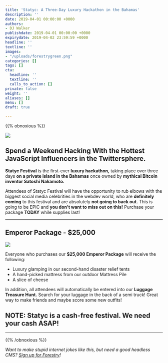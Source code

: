 ```yaml
---
title: 'Statyc: A Three-Day Luxury Hackathon in the Bahamas'
description: ''
date: 2019-04-01 00:00:00 +0000
authors:
- DJ Walker
publishdate: 2019-04-01 00:00:00 +0000
expirydate: 2019-04-02 23:59:59 +0000
headline: ''
textline: ''
images:
- "/uploads/forestrygreen.png"
categories: []
tags: []
cta:
  headline: ''
  textline: ''
  calls_to_action: []
private: false
weight: ''
aliases: []
menu: []
draft: true

---
```

{{% obnoxious %}}

![](/uploads/statyc.png)

## Spend a Weekend Hacking With the Hottest JavaScript Influencers in the Twittersphere.

**Statyc Festival** is the first-ever **luxury hackathon,** taking place over three days **on a private island in the Bahamas** once owned by **mythical Bitcoin inventor Satoshi Nakamoto.**

Attendees of Statyc Festival will have the opportunity to rub elbows with the biggest social media celebrities in the webdev world, who are **definitely coming** to this festival and are absolutely **not going to back out.** This is going to be EPIC and **you don't want to miss out on this!** Purchase your package **TODAY** while supplies last!

<hr />

## Emperor Package - $25,000

![](/uploads/2019/04/tentcheese.jpg)

Everyone who purchases our **$25,000 Emperor Package** will receive the following:

* Luxury glamping in our second-hand disaster relief tents
* A hand-picked mattress from our outdoor Mattress Pile
* A slice of cheese

In addition, all attendees will automatically be entered into our **Luggage Treasure Hunt.** Search for your luggage in the back of a semi truck! Great way to make friends and maybe score some new outfits!

## NOTE: Statyc is a cash-free festival. We need your cash ASAP!

<hr />

{{% /obnoxious %}}

_Want to make stupid internet jokes like this, but need a good headless CMS?_ [_Sign up for Forestry_](https://app.forestry.io/signup)_!_